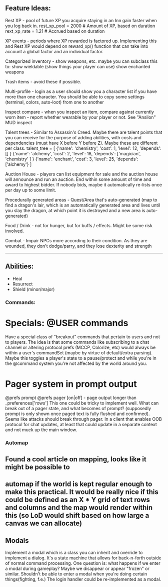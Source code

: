 Feature Ideas:
-----------------------------------------------------------------------------

Rest XP - pool of future XP you acquire staying in an Inn gain faster when 
          you log back in.
            rest_xp_pool = 2000   # Amount of XP, based on duration
            rext_xp_rate = 1.21   # Accrued based on duration

XP events - periods where XP rewarded is factored up.  Implementing this and
            Rest XP would depend on reward_xp() function that can take into
            account a global factor and an individual factor.

Categorized inventory - show weapons, etc.  maybe you can subclass this to:
                        show wieldable (show things your player can use)
                        show enchanted weapons

Trash items - avoid these if possible.

Multi-profile  - login as a user should show you a character list if you
                 have more than one character.  You should be able to copy
                 some settings (terminal, colors, auto-loot) from one to
                 another

Inspect compare - when you inspect an item, compare against currently worn
                 item - report whether wearable by your player or not.
                 See "Ansilon" MUD inspect


Talent trees - Similar to Assassin's Creed.  Maybe there are talent points
               that you can receive for the purpose of adding abilities, 
               with costs and dependencies (must have X before Y before Z).
               Maybe these are different per class.
                talent_tree = [
                    {'name': 'chemistry', 'cost': 1, 'level': 12, 'depends': [] }
                    {'name': 'alchemy',   'cost': 2, 'level': 18, 'depends': ['magician', 'chemistry' ] }
                    {'name': 'enchant',   'cost': 3, 'level': 25, 'depends': ['alchemy'}
                ]

Auction House - players can list equipment for sale and the auction house
                will announce and run an auction.  End within some amount
                of time and award to highest bidder.  If nobody bids, maybe
                it automatically re-lists once per day up to some limit.

Procedurally generated areas - Quest/Area that's auto-generated (map to find
                a dragon's lair, which is an automatically generated area
                and lives until you slay the dragon, at which point it is
                destroyed and a new area is auto-generated)

Food / Drink  - not for hunger, but for buffs / effects.  Might be some risk involved.

Combat - Impair NPCs more according to their condition.  As they are wounded, they
         don't dodge/parry, and they lose dexterity and strength



-----
## Abilities:

* Heal
* Resurrect
* Shield (minor/major)

### Commands:

# Specials: @USER commands
Have a special class of "breakout" commands that pertain to users and not to
players.  The idea is that some commands like subscribing to a chat channel 
or altering protocol prefs (MCCP, Colorize, etc) would always be within a
user's commandSet (maybe by virtue of default/extra parsing).  Maybe this 
toggles a player's state to a pause/protect and while you're in the @command
system you're not affected by the world around you.

# Pager system in prompt output
@prefs prompt
@prefs pager [on|off] - page output longer than _preferences['rows']
  This one could be tricky to implement well.  What can break out of a pager
  state, and what becomes of prompt?  (supposedly prompt is only shown once
  paged text is fully flushed and confirmed).  Seems like attacks should break
  through pager.  In a client that enables OOB protocol for chat updates, at
  least that could update in a separate context and not muck up the main
  window.

### Automap
## Found a cool article on mapping, looks like it might be possible to
automap if the world is kept regular enough to make this practical.
It would be really nice if this could be defined as an X * Y grid of text
rows and columns and the map would render within this (so LoD would shift
based on how large a canvas we can allocate)
--

## Modals
Implement a modal which is a class you can inherit and override to implement
a dialog.  It's a state machine that allows for back-n-forth outside of normal
command processing.  One question is: what happens if we enter a modal during
gameplay?  Maybe we disappear or appear "frozen" or similar.  Shouldn't be able
to enter a modal when you're doing certain things(fighting, f.e.)
  The login handler could be re-implemented as a modal.
